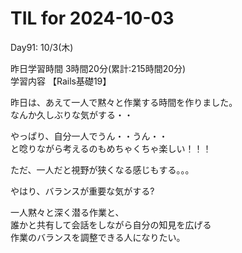 # TIL for 2024-10-03

Day91: 10/3(木)  
  
昨日学習時間 3時間20分(累計:215時間20分)  
学習内容 【Rails基礎19】  

昨日は、あえて一人で黙々と作業する時間を作りました。  
なんか久しぶりな気がする・・  

やっぱり、自分一人でうん・・うん・・  
と唸りながら考えるのもめちゃくちゃ楽しい！！！  

ただ、一人だと視野が狭くなる感じもする。。。  

やはり、バランスが重要な気がする?  

一人黙々と深く潜る作業と、  
誰かと共有して会話をしながら自分の知見を広げる  
作業のバランスを調整できる人になりたい。  